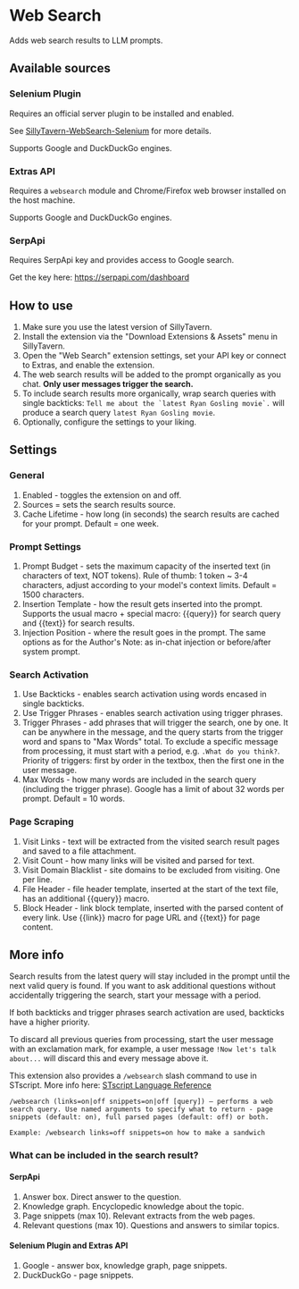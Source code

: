 # Web Search

Adds web search results to LLM prompts.

## Available sources

### Selenium Plugin

Requires an official server plugin to be installed and enabled.

See [SillyTavern-WebSearch-Selenium](https://github.com/SillyTavern/SillyTavern-WebSearch-Selenium) for more details.

Supports Google and DuckDuckGo engines.

### Extras API

Requires a `websearch` module and Chrome/Firefox web browser installed on the host machine.

Supports Google and DuckDuckGo engines.

### SerpApi

Requires SerpApi key and provides access to Google search.

Get the key here: https://serpapi.com/dashboard

## How to use

1. Make sure you use the latest version of SillyTavern.
2. Install the extension via the "Download Extensions & Assets" menu in SillyTavern.
3. Open the "Web Search" extension settings, set your API key or connect to Extras, and enable the extension.
4. The web search results will be added to the prompt organically as you chat. **Only user messages trigger the search.**
5. To include search results more organically, wrap search queries with single backticks: ```Tell me about the `latest Ryan Gosling movie`.``` will produce a search query `latest Ryan Gosling movie`.
6. Optionally, configure the settings to your liking.

## Settings

### General

1. Enabled - toggles the extension on and off.
2. Sources = sets the search results source.
3. Cache Lifetime - how long (in seconds) the search results are cached for your prompt. Default = one week.

### Prompt Settings

1. Prompt Budget - sets the maximum capacity of the inserted text (in characters of text, NOT tokens). Rule of thumb: 1 token ~ 3-4 characters, adjust according to your model's context limits. Default = 1500 characters.
2. Insertion Template - how the result gets inserted into the prompt. Supports the usual macro + special macro: \{\{query\}\} for search query and \{\{text\}\} for search results.
3. Injection Position - where the result goes in the prompt. The same options as for the Author's Note: as in-chat injection or before/after system prompt.

### Search Activation

1. Use Backticks - enables search activation using words encased in single backticks.
2. Use Trigger Phrases - enables search activation using trigger phrases.
3. Trigger Phrases - add phrases that will trigger the search, one by one. It can be anywhere in the message, and the query starts from the trigger word and spans to "Max Words" total. To exclude a specific message from processing, it must start with a period, e.g. `.What do you think?`. Priority of triggers: first by order in the textbox, then the first one in the user message.
4. Max Words - how many words are included in the search query (including the trigger phrase). Google has a limit of about 32 words per prompt. Default = 10 words.

### Page Scraping

1. Visit Links - text will be extracted from the visited search result pages and saved to a file attachment.
2. Visit Count - how many links will be visited and parsed for text.
3. Visit Domain Blacklist - site domains to be excluded from visiting. One per line.
4. File Header - file header template, inserted at the start of the text file, has an additional \{\{query\}\} macro.
5. Block Header - link block template, inserted with the parsed content of every link. Use \{\{link\}\} macro for page URL and \{\{text\}\} for page content.

## More info

Search results from the latest query will stay included in the prompt until the next valid query is found.
If you want to ask additional questions without accidentally triggering the search, start your message with a period.

If both backticks and trigger phrases search activation are used, backticks have a higher priority.

To discard all previous queries from processing, start the user message with an exclamation mark, for example, a user message `!Now let's talk about...` will discard this and every message above it.

This extension also provides a `/websearch` slash command to use in STscript. More info here: [STscript Language Reference](https://docs.sillytavern.app/usage/st-script/)

```
/websearch (links=on|off snippets=on|off [query]) – performs a web search query. Use named arguments to specify what to return - page snippets (default: on), full parsed pages (default: off) or both.

Example: /websearch links=off snippets=on how to make a sandwich
```

### What can be included in the search result?

#### SerpApi

1. Answer box. Direct answer to the question.
2. Knowledge graph. Encyclopedic knowledge about the topic.
3. Page snippets (max 10). Relevant extracts from the web pages.
4. Relevant questions (max 10). Questions and answers to similar topics.

#### Selenium Plugin and Extras API

1. Google - answer box, knowledge graph, page snippets.
2. DuckDuckGo - page snippets.
